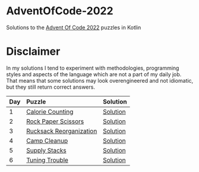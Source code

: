 # AdventOfCode-2022

Solutions to the [Advent Of Code 2022](https://adventofcode.com/2022) puzzles in Kotlin

# Disclaimer

In my solutions I tend to experiment with methodologies, programming styles and aspects of the language which are not a part of my daily job. That means that some solutions may look overengineered and not idiomatic, but they still return correct answers.

|Day| Puzzle| Solution|
|---|:-------|---------|
| 1 |[Calorie Counting](https://adventofcode.com/2022/day/1) |[Solution](https://github.com/valerakostin/AdventOfCode-2022/blob/main/src/Day01.kt)|
| 2 |[Rock Paper Scissors](https://adventofcode.com/2022/day/2) |[Solution](https://github.com/valerakostin/AdventOfCode-2022/blob/main/src/Day02.kt)|
| 3 |[Rucksack Reorganization](https://adventofcode.com/2022/day/3) |[Solution](https://github.com/valerakostin/AdventOfCode-2022/blob/main/src/Day03.kt)|
| 4 |[Camp Cleanup](https://adventofcode.com/2022/day/4) |[Solution](https://github.com/valerakostin/AdventOfCode-2022/blob/main/src/Day04.kt)|
| 5 |[Supply Stacks](https://adventofcode.com/2022/day/5) |[Solution](https://github.com/valerakostin/AdventOfCode-2022/blob/main/src/Day05.kt)|
| 6 |[Tuning Trouble](https://adventofcode.com/2022/day/6) |[Solution](https://github.com/valerakostin/AdventOfCode-2022/blob/main/src/Day06.kt)|
